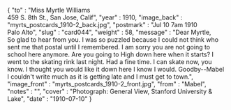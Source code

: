 {
  "to" : "Miss Myrtle Williams<br> 459 S. 8th St., San Jose, Calif",
  "year" : 1910,
  "image_back" : "myrts_postcards_1910-2_back.jpg",
  "postmark" : "Jul 10 7am 1910<br>Palo Alto",
  "slug" : "card044",
  "weight" : 58,
  "message" : "Dear Myrtle,<br>So glad to hear from you. I was so puzzled because I could not think who sent me that postal until I remembered. I am sorry you are not going to school here anymore. Are you going to High down here when it starts? I went to the skating rink last night. Had a fine time. I can skate now, you know. I thought you would like it down here I know I would. Goodby--Mabel I couldn't write much as it is getting late and I must get to town.",
  "image_front" : "myrts_postcards_1910-2_front.jpg",
  "from" : "Mabel",
  "notes" : "",
  "cover" : "Photograph: General View, Stanford University & Lake",
  "date" : "1910-07-10"
}
